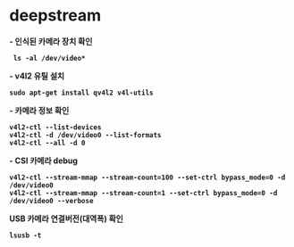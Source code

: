 # deepstream

<b>- 인식된 카메라 장치 확인
```
 ls -al /dev/video*
```
<b>- v4l2 유틸 설치
```
sudo apt-get install qv4l2 v4l-utils
```
<b> - 카메라 정보 확인
```
v4l2-ctl --list-devices
v4l2-ctl -d /dev/video0 --list-formats
v4l2-ctl --all -d 0
```
<b> - CSI 카메라 debug
```
v4l2-ctl --stream-mmap --stream-count=100 --set-ctrl bypass_mode=0 -d /dev/video0
v4l2-ctl --stream-mmap --stream-count=1 --set-ctrl bypass_mode=0 -d /dev/video0 --verbose
```
<b>   USB 카메라 연결버전(대역폭) 확인
```
lsusb -t
```
